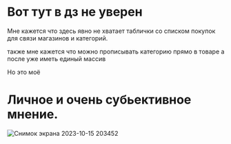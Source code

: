 # Вот тут в дз не уверен

Мне кажется что здесь явно не хватает таблички со списком покупок для связи магазинов и категорий.

также мне кажется что можно прописывать категорию прямо в товаре а после уже иметь единый массив

Но это моё 

# Личное и очень субьективное мнение.
![Снимок экрана 2023-10-15 203452](https://github.com/IsRonnin/Module_4/assets/103320407/bcd23b8b-5057-46ca-8d62-3d6c4e58f71c)
